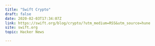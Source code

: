 ```yaml
---
title: "Swift Crypto"
draft: false
date: 2020-02-03T17:34:07Z
link: https://swift.org/blog/crypto/?utm_medium=RSS&utm_source=hune
site: swift.org
topic: Hacker News  

---
```

